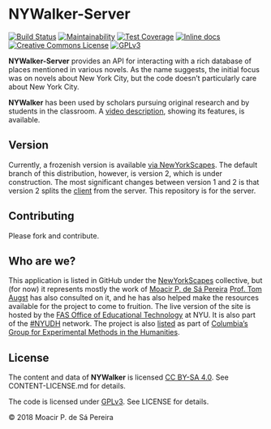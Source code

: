 # NYWalker-Server 

[![Build Status](https://travis-ci.org/nyscapes/nywalker-server.svg)](https://travis-ci.org/nyscapes/nywalker-server) [![Maintainability](https://api.codeclimate.com/v1/badges/bdf9573346146b971686/maintainability)](https://codeclimate.com/github/nyscapes/nywalker-server/maintainability) [![Test Coverage](https://api.codeclimate.com/v1/badges/bdf9573346146b971686/test_coverage)](https://codeclimate.com/github/nyscapes/nywalker-server/test_coverage) [![Inline docs](http://inch-ci.org/github/nyscapes/nywalker-server.svg)](http://inch-ci.org/github/nyscapes/nywalker-server)
[![Creative Commons
License](https://img.shields.io/badge/content_license-CC_BY--SA_4.0-yellow.svg)](http://creativecommons.org/licenses/by-sa/4.0/)
[![GPLv3](https://img.shields.io/badge/code_licence-GPLv3-brightgreen.svg)](https://www.gnu.org/licenses/gpl-3.0.en.html)

**NYWalker-Server** provides an API for interacting with a rich database of
places mentioned in various novels. As the name suggests, the initial focus
was on novels about New York City, but the code doesn’t particularly care about
New York City.

**NYWalker** has been used by scholars pursuing original research and by
students in the classroom. A [video
description](https://www.youtube.com/watch?v=nOCTXdO4_EM), showing its
features, is available.

## Version

Currently, a frozenish version is available [via
NewYorkScapes](http://nywalker.newyorkscapes.org). The default branch of this
distribution, however, is version 2, which is under construction. The most
significant changes between version 1 and 2 is that version 2 splits the
[client](http://github.com/nyscapes/nywalker-client) from the server. This
repository is for the server.

## Contributing

Please fork and contribute.

## Who are we?

This application is listed in GitHub under the
[NewYorkScapes](http://newyorkscapes.org) collective, but (for now) it
represents mostly the work of [Moacir P. de Sá Pereira](http://moacir.com)
[Prof. Tom Augst](http://english.fas.nyu.edu/object/ThomasAugst.html) has also
consulted on it, and he has also helped make the resources available for the
project to come to fruition. The live version of the site is hosted by the
[FAS Office of Educational Technology](https://wp.nyu.edu/fas-edtech) at NYU.
It is also part of the
[#NYUDH](https://twitter.com/search?q=%23nyudh&src=typd) network. The project
is also
[listed](http://xpmethod.plaintext.in/embodied-space-lab/nywalker.html) as
part of [Columbia’s Group for Experimental Methods in the
Humanities](http://xpmethod.plaintext.in).

## License

The content and data of **NYWalker** is licensed [CC BY-SA
4.0](http://creativecommons.org/licenses/by-sa/4.0/). See CONTENT-LICENSE.md
for details. 

The code is licensed under
[GPLv3](https://www.gnu.org/licenses/gpl-3.0.en.html). See LICENSE for
details.

© 2018 Moacir P. de Sá Pereira

